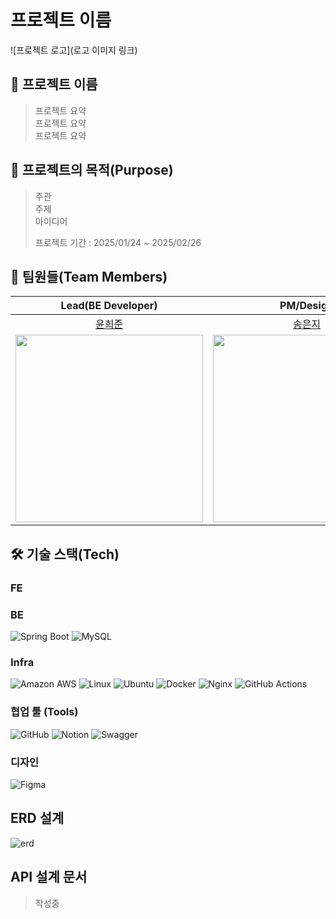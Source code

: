 # 프로젝트 이름

![프로젝트 로고](로고 이미지 링크)


## 🥔 프로젝트 이름

> 프로젝트 요약</br>
> 프로젝트 요약</br>
> 프로젝트 요약

## 🎯 프로젝트의 목적(Purpose)

> 주관</br>
> 주제</br>
> 아이디어</br>
>
> 프로젝트 기간 : 2025/01/24 ~ 2025/02/26

## 🤩 팀원들(Team Members)

|                               Lead(BE Developer)                                |              PM/Design     |              FE Developer           |         FE Developer              |            BE Developer             |
|:-------------------------------------------------------------------------------:|:------------------------------------------------------------------------------:|:-------------------------------------------------------------------------------:|:-------------------------------------------------------------------------------:|:-------------------------------------------------------------------------------:|
|                      [윤희준](https://github.com/uni-j-uni)                     | [송은지](https://github.com/soezng) |   [오태준](https://github.com/taejun0)  |     [강신영](https://github.com/sinyoung6491)  |    [강예린](https://github.com/rkddpfls02)    |
| <img src="https://avatars.githubusercontent.com/u/118972548?v=4" width="300" /> | <img src="https://avatars.githubusercontent.com/u/163408095?v=4" width="300" /> | <img src="https://avatars.githubusercontent.com/u/164321668?v=4" width="300" /> | <img src="https://avatars.githubusercontent.com/u/138271153?v=4" width="300" /> | <img src="https://avatars.githubusercontent.com/u/140104885?v=4" width="300" /> |

## 🛠️ 기술 스택(Tech)

### FE

### BE
![Spring Boot](https://img.shields.io/badge/springboot-6DB33F?style=for-the-badge&logo=springboot&logoColor=white)
![MySQL](https://img.shields.io/badge/mysql-4479A1.svg?style=for-the-badge&logo=mysql&logoColor=white)

### Infra
![Amazon AWS](https://img.shields.io/badge/AmazonAWS-f7f7f7?style=for-the-badge&logo=AmazonAWS&logoColor=f89400)
![Linux](https://img.shields.io/badge/Linux-FCC624?style=for-the-badge&logo=linux&logoColor=black)
![Ubuntu](https://img.shields.io/badge/Ubuntu-E95420?style=for-the-badge&logo=ubuntu&logoColor=white)
![Docker](https://img.shields.io/badge/docker-%230db7ed.svg?style=for-the-badge&logo=docker&logoColor=white)
![Nginx](https://img.shields.io/badge/nginx-%23009639.svg?style=for-the-badge&logo=nginx&logoColor=white)
![GitHub Actions](https://img.shields.io/badge/github%20actions-%232671E5.svg?style=for-the-badge&logo=githubactions&logoColor=white)

### 협업 툴 (Tools)
![GitHub](https://img.shields.io/badge/github-%23121011.svg?style=for-the-badge&logo=github&logoColor=white)
![Notion](https://img.shields.io/badge/Notion-%23000000.svg?style=for-the-badge&logo=notion&logoColor=white)
![Swagger](https://img.shields.io/badge/-Swagger-%23Clojure?style=for-the-badge&logo=swagger&logoColor=white)

### 디자인 
![Figma](https://img.shields.io/badge/figma-%23F24E1E.svg?style=for-the-badge&logo=figma&logoColor=white)

## ERD 설계
![erd]()

## API 설계 문서
> 작성중

